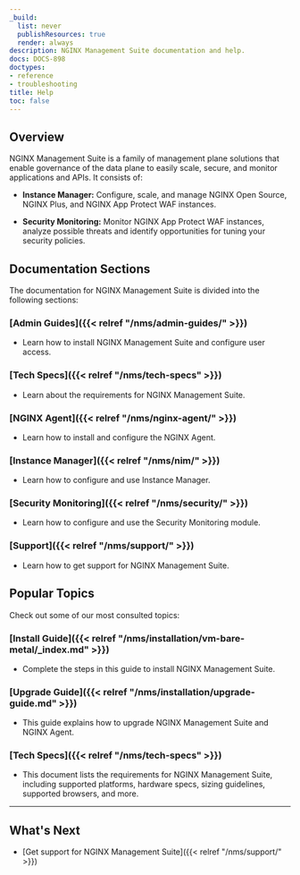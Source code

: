 ```yaml
---
_build:
  list: never
  publishResources: true
  render: always
description: NGINX Management Suite documentation and help.
docs: DOCS-898
doctypes:
- reference
- troubleshooting
title: Help
toc: false
---
```


## Overview

NGINX Management Suite is a family of management plane solutions that enable governance of the data plane to easily scale, secure, and monitor applications and APIs. It consists of:

- **Instance Manager:** Configure, scale, and manage NGINX Open Source, NGINX Plus, and NGINX App Protect WAF instances.

- **Security Monitoring:** Monitor NGINX App Protect WAF instances,  analyze possible threats and identify opportunities for tuning your security policies.

## Documentation Sections

The documentation for NGINX Management Suite is divided into the following sections:

### [Admin Guides]({{< relref "/nms/admin-guides/" >}})

- Learn how to install NGINX Management Suite and configure user access.

### [Tech Specs]({{< relref "/nms/tech-specs" >}})

- Learn about the requirements for NGINX Management Suite.

### [NGINX Agent]({{< relref "/nms/nginx-agent/" >}})

- Learn how to install and configure the NGINX Agent.

### [Instance Manager]({{< relref "/nms/nim/" >}})

- Learn how to configure and use Instance Manager.

### [Security Monitoring]({{< relref "/nms/security/" >}})

- Learn how to configure and use the Security Monitoring module.

### [Support]({{< relref "/nms/support/" >}})

- Learn how to get support for NGINX Management Suite.

## Popular Topics

Check out some of our most consulted topics:

### [Install Guide]({{< relref "/nms/installation/vm-bare-metal/_index.md" >}})

- Complete the steps in this guide to install NGINX Management Suite.

### [Upgrade Guide]({{< relref "/nms/installation/upgrade-guide.md" >}})

- This guide explains how to upgrade NGINX Management Suite and NGINX Agent.

### [Tech Specs]({{< relref "/nms/tech-specs" >}})

- This document lists the requirements for NGINX Management Suite, including supported platforms, hardware specs, sizing guidelines, supported browsers, and more.

---

## What's Next

- [Get support for NGINX Management Suite]({{< relref "/nms/support/" >}})
